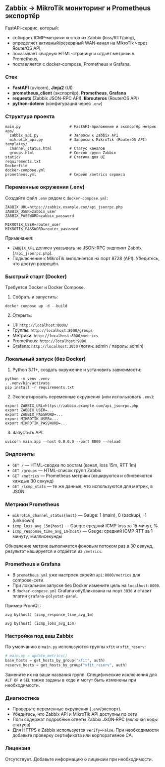 ## Zabbix → MikroTik мониторинг и Prometheus экспортёр

FastAPI‑сервис, который:

- собирает ICMP-метрики хостов из Zabbix (loss/RTT/ping),
- определяет активный/резервный WAN‑канал на MikroTik через RouterOS API,
- показывает сводную HTML‑страницу и отдаёт метрики в Prometheus,
- поставляется с docker-compose, Prometheus и Grafana.

### Стек
- **FastAPI** (uvicorn), **Jinja2** (UI)
- **prometheus_client** (экспортёр), **Prometheus**, **Grafana**
- **requests** (Zabbix JSON-RPC API), **librouteros** (RouterOS API)
- **python-dotenv** (конфигурация через `.env`)

### Структура проекта
```
main.py                      # FastAPI-приложение и экспортёр метрик
app/
  zabbix_api.py              # Запросы к Zabbix API
  mikrotik_api.py            # Запросы к MikroTik (RouterOS API)
templates/
  channel_status.html        # Статус каналов
  groups.html                # Список групп Zabbix
static/                      # Статика для UI
requirements.txt
Dockerfile
docker-compose.yml
prometheus.yml               # Скрейп /metrics сервиса
```

### Переменные окружения (.env)
Создайте файл `.env` рядом с `docker-compose.yml`:
```
ZABBIX_URL=https://zabbix.example.com/api_jsonrpc.php
ZABBIX_USER=zabbix_user
ZABBIX_PASSWORD=zabbix_password

MIKROTIK_USER=router_user
MIKROTIK_PASSWORD=router_password
```

Примечания:
- `ZABBIX_URL` должен указывать на JSON-RPC эндпоинт Zabbix (`/api_jsonrpc.php`).
- Подключение к MikroTik выполняется на порт 8728 (API). Убедитесь, что доступ разрешён.

### Быстрый старт (Docker)
Требуется Docker и Docker Compose.

1) Собрать и запустить:
```
docker compose up -d --build
```
2) Открыть:
- UI: `http://localhost:8000/`
- Группы: `http://localhost:8000/groups`
- Метрики: `http://localhost:8000/metrics`
- Prometheus: `http://localhost:9090`
- Grafana: `http://localhost:3030` (логин: admin / пароль: admin)

### Локальный запуск (без Docker)
1) Python 3.11+, создать окружение и установить зависимости:
```
python -m venv .venv
. .venv/bin/activate
pip install -r requirements.txt
```
2) Экспортировать переменные окружения (или использовать `.env`):
```
export ZABBIX_URL=https://zabbix.example.com/api_jsonrpc.php
export ZABBIX_USER=...
export ZABBIX_PASSWORD=...
export MIKROTIK_USER=...
export MIKROTIK_PASSWORD=...
```
3) Запустить API:
```
uvicorn main:app --host 0.0.0.0 --port 8000 --reload
```

### Эндпоинты
- `GET /` — HTML‑сводка по хостам (канал, loss 15m, RTT 1m)
- `GET /groups` — HTML‑список групп Zabbix
- `GET /metrics` — Prometheus метрики (кэшируются и обновляются каждые 30 секунд)
- `GET /icmp_stats` — те же данные, что используются для метрик, в JSON

### Метрики Prometheus
- `mikrotik_channel_status{host}` — Gauge: 1 (main), 0 (backup), -1 (unknown)
- `icmp_loss_avg_15m{host}` — Gauge: средний ICMP loss за 15 минут, %
- `icmp_response_time_avg_1m{host}` — Gauge: средний ICMP RTT за 1 минуту, миллисекунды

Обновление метрик выполняется фоновым потоком раз в 30 секунд, результат кешируется и отдаётся из `/metrics`.

### Prometheus и Grafana
- В `prometheus.yml` уже настроен скрейп `api:8000/metrics` для compose-сети.
- При локальном запуске без Docker измените цель на `localhost:8000`.
- В `docker-compose.yml` Grafana опубликована на порт `3030` и ставит плагин `grafana-polystat-panel`.

Пример PromQL:
```
avg by(host) (icmp_response_time_avg_1m)
```
```
avg by(host) (icmp_loss_avg_15m)
```

### Настройка под ваш Zabbix
По умолчанию в `main.py` используются группы `xfit` и `xfit_reserv`:
```python
# main.py → update_metrics()
base_hosts = get_hosts_by_group("xfit", auth)
reserve_hosts = get_hosts_by_group("xfit_reserv", auth)
```
Замените их на ваши названия групп. Специфические исключения для `ALT OF` и `SEL` также заданы в коде и могут быть изменены при необходимости.

### Диагностика
- Проверьте переменные окружения (`.env`/экспорт).
- Убедитесь, что Zabbix API и MikroTik API доступны по сети.
- Логи содержат подробные ответы Zabbix JSON‑RPC (включая коды статуса).
- Для HTTPS к Zabbix используется `verify=False`. При необходимости добавьте проверку сертификата или корпоративное CA.

### Лицензия
Отсутствует. Добавьте информацию о лицензии при необходимости.


